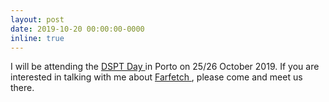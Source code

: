 ```yaml
---
layout: post
date: 2019-10-20 00:00:00-0000
inline: true
---
```


I will be attending the <a href="https://dsptday.com/"> DSPT Day </a> in Porto on 25/26 October 2019. 
If you are interested in talking with me about <a href='https://farfetchcareers.com'> Farfetch </a>, please come and meet us there. 

